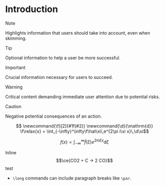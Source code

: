 # Introduction
> [!NOTE]  
> Highlights information that users should take into account, even when skimming.

> [!TIP]
> Optional information to help a user be more successful.

> [!IMPORTANT]  
> Crucial information necessary for users to succeed.

> [!WARNING]  
> Critical content demanding immediate user attention due to potential risks.

> [!CAUTION]
> Negative potential consequences of an action.

$$
\newcommand{\f}[2]{#1f(#2)}
\newcommand{\d}{\mathrm{d}}
\f\relax{x} = \int_{-\infty}^\infty\f\hat\xi\,e^{2\pi i\xi x}\,\d\xi$$

$$
f(x)=\int_{-\infty}^\infty\hat{f}(\xi)e^{2\pi i\xi x}\mathrm{d}\xi
$$

Inline $$\ce{CO2 + C -> 2 CO}$$ test

- `\long` commands can include paragraph breaks like `\par`.

